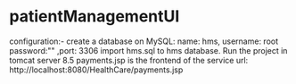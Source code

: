 # patientManagementUI
configuration:- create a database on MySQL: name: hms, username: root password:"" ,port: 3306
import hms.sql to hms database. Run the project in tomcat server 8.5
payments.jsp is the frontend of the service
url: http://localhost:8080/HealthCare/payments.jsp
